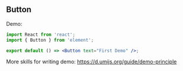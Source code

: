 ## Button

Demo:

```jsx
import React from 'react';
import { Button } from 'element';

export default () => <Button text="First Demo" />;
```

More skills for writing demo: https://d.umijs.org/guide/demo-principle
